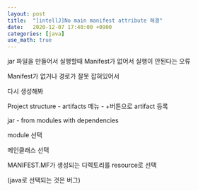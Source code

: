 ```yaml
---
layout: post
title:  "[intellJ]No main manifest attribute 해결"
date:   2020-12-07 17:40:00 +0900
categories: [java]
use_math: true
---
```




jar 파일을 만들어서 실행할때 Manifest가 없어서 실행이 안된다는 오류

Manifest가 없거나 경로가 잘못 잡혀있어서

다시 생성해봐



Project structure - artifacts 메뉴 - +버튼으로 artifact 등록

jar - from modules with dependencies

module 선택

메인클래스 선택

MANIFEST.MF가 생성되는 디렉토리를 resource로 선택

(java로 선택되는 것은 버그)